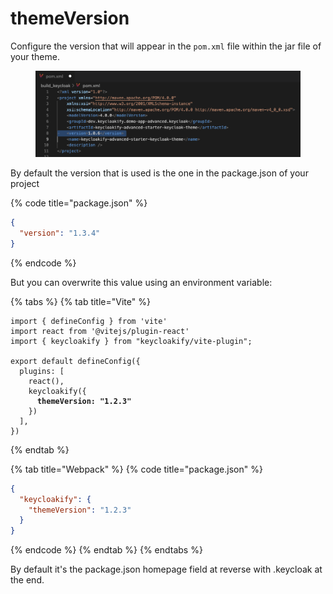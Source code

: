 # themeVersion

Configure the version that will appear in the `pom.xml` file within the jar file of your theme.

<figure><img src="../.gitbook/assets/image (70).png" alt=""><figcaption></figcaption></figure>

By default the version that is used is the one in the package.json of your project

{% code title="package.json" %}
```json
{
  "version": "1.3.4"
}
```
{% endcode %}

But you can overwrite this value using an environment variable:

{% tabs %}
{% tab title="Vite" %}
<pre class="language-typescript" data-title="vite.config.ts"><code class="lang-typescript">import { defineConfig } from 'vite'
import react from '@vitejs/plugin-react'
import { keycloakify } from "keycloakify/vite-plugin";

export default defineConfig({
  plugins: [
    react(), 
    keycloakify({
<strong>      themeVersion: "1.2.3"
</strong>    })
  ],
})
</code></pre>
{% endtab %}

{% tab title="Webpack" %}
{% code title="package.json" %}
```json
{
  "keycloakify": {
    "themeVersion": "1.2.3"
  }
}
```
{% endcode %}
{% endtab %}
{% endtabs %}

By default it's the package.json homepage field at reverse with .keycloak at the end.
